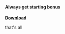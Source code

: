 #### Always get starting bonus

[**Download**](https://github.com/Neoshrimp/LBoL-Gameplay-mods/raw/master/src/HelpMeEirin/HelpMeEirin.dll)

that's all
